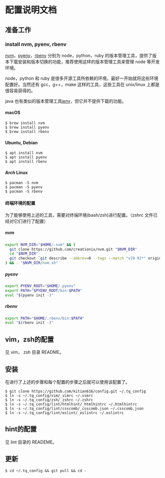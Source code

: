 # 配置说明文档

## 准备工作

### install nvm, pyenv, rbenv

[nvm](https://github.com/creationix/nvm)，[pyenv](https://github.com/yyuu/pyenv)，[rbenv](https://github.com/rbenv/rbenv) 分别为 node，python，ruby 的版本管理工具，提供了版本下载安装和版本切换的功能，推荐使用这样的版本管理工具来管理 node 等开发环境。

node，python 和 ruby 是很多开源工具所依赖的环境，最好一开始就将这些环境配置好。当然还有 gcc，g++，make 这样的工具，这些工具在 unix/linux 上都是很容易获得的。

java 也有类似的版本管理工具[jenv](https://github.com/gcuisinier/jenv)，但它并不提供下载的功能。

#### macOS

```
$ brew install nvm
$ brew install pyenv
$ brew install rbenv
```

#### Ubuntu, Debian

```
$ apt install nvm
$ apt install pyenv
$ apt install rbenv
```

#### Arch Linux

```
$ pacman -S nvm
$ pacman -S pyenv
$ pacman -S rbenv
```

#### 终端环境的配置

为了能够使用上述的工具，需要对终端环境(bash/zsh)进行配置。（zshrc 文件已经对它们进行了配置）

##### nvm

```bash
export NVM_DIR="$HOME/.nvm" && (
  git clone https://github.com/creationix/nvm.git "$NVM_DIR"
  cd "$NVM_DIR"
  git checkout `git describe --abbrev=0 --tags --match "v[0-9]*" origin`
) && . "$NVM_DIR/nvm.sh"
```

##### pyenv

```bash
export PYENV_ROOT="$HOME/.pyenv"
export PATH="$PYENV_ROOT/bin:$PATH"
eval "$(pyenv init -)"
```

##### rbenv

```bash
export PATH="$HOME/.rbenv/bin:$PATH"
eval "$(rbenv init -)"
```

## vim，zsh的配置

见 vim， zsh 目录 README。

## 安装

在进行了上述的步骤和每个配置的步骤之后就可以使用该配置了。

```
$ git clone https://github.com/kitian616/config.git ~/.tq_config
$ ln -s ~/.tq_config/vim/_vimrc ~/.vimrc
$ ln -s ~/.tq_config/zsh/_zshrc ~/.zshrc
$ ln -s ~/.tq_config/lint/htmlhint/_htmlhintrc ~/.htmlhintrc
$ ln -s ~/.tq_config/lint/csscomb/_csscomb.json ~/.csscomb.json
$ ln -s ~/.tq_config/lint/eslint/_eslintrc ~/.eslintrc
```

## hint的配置

见 lint 目录的 READEME。

## 更新

```
$ cd ~/.tq_config && git pull && cd -
```
